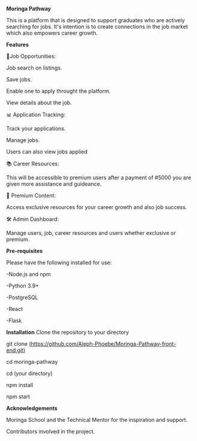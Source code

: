 **Moringa Pathway** 

This is a platform that is designed to support graduates who are actively searching for jobs. It's intention is to create connections in the job market which also empowers career growth.

**Features**

🎯Job Opportunities:

Job search on listings.

Save jobs.

Enable one to apply throught the platform.

View details about the job.

📊 Application Tracking:

Track your applications.

Manage jobs.

Users can also view jobs applied

📚 Career Resources:

This will be accessible to premium users after a payment of #5000 you are given more assistance and guideance.

💎 Premium Content:

Access exclusive resources for your career growth and also job success.

🛠️ Admin Dashboard:

Manage users, job, career resources and users whether exclusive or premium.

**Pre-requisites**

Please have the following installed for use:

-Node.js and npm

-Python 3.9+

-PostgreSQL

-React

-Flask

**Installation**
Clone the repository to your directory

git clone [(https://github.com/Aleph-Phoebe/Moringa-Pathway-front-end.git)](https://github.com/Aleph-Phoebe/Moringa-Pathway-front-end.git)

cd moringa-pathway

cd (your directory)

npm install

npm start

**Acknowledgements**

Moringa School and the Technical Mentor for the inspiration and support.

Contributors involved in the project.
